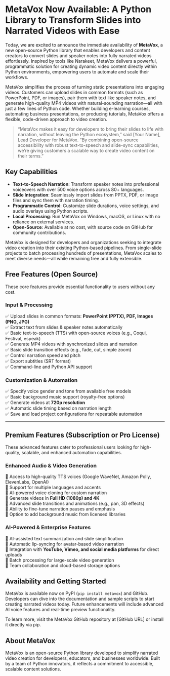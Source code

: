 # MetaVox Now Available: A Python Library to Transform Slides into Narrated Videos with Ease
Today, we are excited to announce the immediate availability of **MetaVox**, a new open-source Python library that enables developers and content creators to convert slides and speaker notes into fully narrated videos effortlessly. Inspired by tools like Narakeet, MetaVox delivers a powerful, programmatic solution for creating dynamic video content directly within Python environments, empowering users to automate and scale their workflows.

MetaVox simplifies the process of turning static presentations into engaging videos. Customers can upload slides in common formats (such as PowerPoint, PDF, or images), pair them with text like speaker notes, and generate high-quality MP4 videos with natural-sounding narration—all with just a few lines of Python code. Whether building e-learning courses, automating business presentations, or producing tutorials, MetaVox offers a flexible, code-driven approach to video creation.

> “MetaVox makes it easy for developers to bring their slides to life with narration, without leaving the Python ecosystem,” said [Your Name], Lead Developer for MetaVox. “By combining open-source accessibility with robust text-to-speech and slide-sync capabilities, we’re giving customers a scalable way to create video content on their terms.”

## Key Capabilities

- **Text-to-Speech Narration**: Transform speaker notes into professional voiceovers with over 500 voice options across 80+ languages.
- **Slide Integration**: Seamlessly import slides from PPTX, PDF, or image files and sync them with narration timing.
- **Programmatic Control**: Customize slide durations, voice settings, and audio overlays using Python scripts.
- **Local Processing**: Run MetaVox on Windows, macOS, or Linux with no reliance on external services.
- **Open-Source**: Available at no cost, with source code on GitHub for community contributions.

MetaVox is designed for developers and organizations seeking to integrate video creation into their existing Python-based pipelines. From single-slide projects to batch processing hundreds of presentations, MetaVox scales to meet diverse needs—all while remaining free and fully extensible.

## **Free Features (Open Source)**
These core features provide essential functionality to users without any cost.  

### **Input & Processing**  
✅ Upload slides in common formats: **PowerPoint (PPTX), PDF, Images (PNG, JPG)**  
✅ Extract text from slides & speaker notes automatically  
✅ Basic text-to-speech (TTS) with open-source voices (e.g., Coqui, Festival, espeak)  
✅ Generate MP4 videos with synchronized slides and narration  
✅ Basic slide transition effects (e.g., fade, cut, simple zoom)  
✅ Control narration speed and pitch  
✅ Export subtitles (SRT format)  
✅ Command-line and Python API support  

### **Customization & Automation**  
✅ Specify voice gender and tone from available free models  
✅ Basic background music support (royalty-free options)  
✅ Generate videos at **720p resolution**  
✅ Automatic slide timing based on narration length  
✅ Save and load project configurations for repeatable automation  

---

## **Premium Features (Subscription or Pro License)**  
These advanced features cater to professional users looking for high-quality, scalable, and enhanced automation capabilities.  

### **Enhanced Audio & Video Generation**  
🚀 Access to high-quality TTS voices (Google WaveNet, Amazon Polly, ElevenLabs, OpenAI)  
🚀 Support for multiple languages and accents  
🚀 AI-powered voice cloning for custom narration  
🚀 Generate videos in **Full HD (1080p) and 4K**  
🚀 Advanced slide transitions and animations (e.g., pan, 3D effects)  
🚀 Ability to fine-tune narration pauses and emphasis  
🚀 Option to add background music from licensed libraries  

### **AI-Powered & Enterprise Features**  
🚀 AI-assisted text summarization and slide simplification  
🚀 Automatic lip-syncing for avatar-based video narration  
🚀 Integration with **YouTube, Vimeo, and social media platforms** for direct uploads  
🚀 Batch processing for large-scale video generation  
🚀 Team collaboration and cloud-based storage options  

## Availability and Getting Started

MetaVox is available now on PyPI (`pip install metavox`) and GitHub. Developers can dive into the documentation and sample scripts to start creating narrated videos today. Future enhancements will include advanced AI voice features and real-time preview functionality.

To learn more, visit the MetaVox GitHub repository at [GitHub URL] or install it directly via pip.

## About MetaVox

MetaVox is an open-source Python library developed to simplify narrated video creation for developers, educators, and businesses worldwide. Built by a team of Python innovators, it reflects a commitment to accessible, scalable content solutions.
